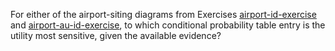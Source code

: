 

For either of the airport-siting diagrams from Exercises
<a class="exerciseRef" id="exerciseref" href="{{ site.baseurl }}/decision-theory-exercises/ex_21/" >airport-id-exercise</a> and <a class="exerciseRef" id="exerciseref" href="{{ site.baseurl }}/decision-theory-exercises/ex_17/">airport-au-id-exercise</a>, to which
conditional probability table entry is the utility most sensitive, given
the available evidence?
